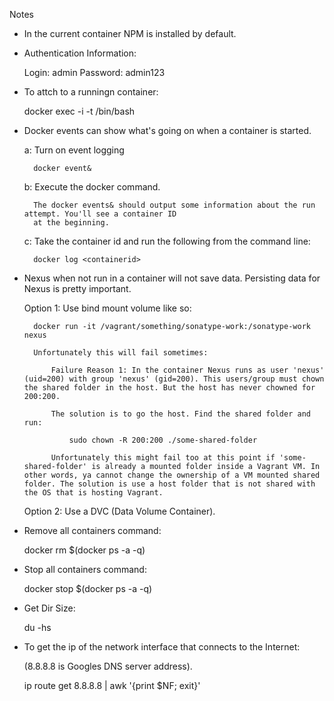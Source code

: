 Notes

* In the current container NPM is installed by default.


* Authentication Information: 

	Login: admin
	Password: admin123


* To attch to a runningn container:

	docker exec -i -t <containerId> /bin/bash


* Docker events can show what's going on when a container is started. 

	a: Turn on event logging

		docker event&

	b: Execute the docker command.

		The docker events& should output some information about the run attempt. You'll see a container ID 
		at the beginning.

	c: Take the container id and run the following from the command line:

		docker log <containerid>

* Nexus when not run in a container will not save data. Persisting data for Nexus is pretty important.

	Option 1: Use bind mount volume like so:

		docker run -it /vagrant/something/sonatype-work:/sonatype-work nexus

		Unfortunately this will fail sometimes:

			Failure Reason 1: In the container Nexus runs as user 'nexus' (uid=200) with group 'nexus' (gid=200). This users/group must chown the shared folder in the host. But the host has never chowned for 200:200.

			The solution is to go the host. Find the shared folder and run:

				sudo chown -R 200:200 ./some-shared-folder

			Unfortunately this might fail too at this point if 'some-shared-folder' is already a mounted folder inside a Vagrant VM. In other words, ya cannot change the ownership of a VM mounted shared folder. The solution is use a host folder that is not shared with the OS that is hosting Vagrant.

	Option 2: Use a DVC (Data Volume Container).

* Remove all containers command:

	docker rm $(docker ps -a -q)

* Stop all containers command:

	docker stop $(docker ps -a -q)

* Get Dir Size:

	du -hs <folder path>

* To get the ip of the network interface that connects to the Internet:

	(8.8.8.8 is Googles DNS server address).

	ip route get 8.8.8.8 | awk '{print $NF; exit}'






	
